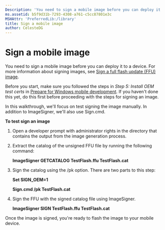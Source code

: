 ```yaml
---
Description: 'You need to sign a mobile image before you can deploy it to a device.'
ms.assetid: b5f9d31b-7293-4308-a761-c5cc87801e3c
MSHAttr: 'PreferredLib:/library'
title: Sign a mobile image
author: CelesteDG
---
```


# Sign a mobile image


You need to sign a mobile image before you can deploy it to a device. For more information about signing images, see [Sign a full flash update (FFU) image](https://msdn.microsoft.com/library/windows/hardware/dn789216).

Before you start, make sure you followed the steps in *Step 5: Install OEM test certs* in [Prepare for Windows mobile development](preparing-for-windows-mobile-development.md). If you haven't done this yet, do this first before proceeding with the steps for signing an image.

In this walkthrough, we'll focus on test signing the image manually. In addition to ImageSigner, we'll also use Sign.cmd.

**To test sign an image**

1.  Open a developer prompt with administrator rights in the directory that contains the output from the image generation process.

2.  Extract the catalog of the unsigned FFU file by running the following command:

    **ImageSigner GETCATALOG TestFlash.ffu TestFlash.cat**

3.  Sign the catalog using the /pk option. There are two parts to this step:

    **Set SIGN\_OEM=1**

    **Sign.cmd /pk TestFlash.cat**

4.  Sign the FFU with the signed catalog file using ImageSigner.

    **ImageSigner SIGN TestFlash.ffu TestFlash.cat**

Once the image is signed, you're ready to flash the image to your mobile device.

 

 



